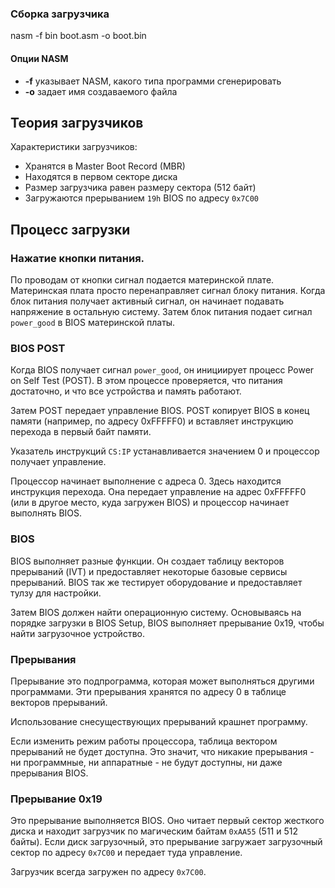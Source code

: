 ### Сборка загрузчика
nasm -f bin boot.asm -o boot.bin

#### Опции NASM
- **-f** указывает NASM, какого типа программи сгенерировать
- **-o** задает имя создаваемого файла

## Теория загрузчиков
Характеристики загрузчиков:
- Хранятся в Master Boot Record (MBR)
- Находятся в первом секторе диска
- Размер загрузчика равен размеру сектора (512 байт)
- Загружаются прерыванием `19h` BIOS по адресу `0x7C00`

## Процесс загрузки

### Нажатие кнопки питания.
По проводам от кнопки сигнал подается материнской плате. Материнская плата просто перенаправляет сигнал блоку питания. Когда блок питания получает активный сигнал, он начинает подавать напряжение в остальную систему. Затем блок питания подает сигнал `power_good` в BIOS материнской платы.

### BIOS POST
Когда BIOS получает сигнал `power_good`, он инициирует процесс Power on Self Test (POST). В этом процессе проверяется, что питания достаточно, и что все устройства и память работают.

Затем POST передает управление BIOS. POST копирует BIOS в конец памяти (например, по адресу 0xFFFFF0) и вставляет инструкцию перехода в первый байт памяти.

Указатель инструкций `CS:IP` устанавливается значением 0 и процессор получает управление.

Процессор начинает выполнение с адреса 0. Здесь находится инструкция перехода. Она передает управление на адрес 0xFFFFF0 (или в другое место, куда загружен BIOS) и процессор начинает выполнять BIOS.

### BIOS
BIOS выполняет разные функции. Он создает таблицу векторов прерываний (IVT) и предоставляет некоторые базовые сервисы прерываний. BIOS так же тестирует оборудование и предоставляет тулзу для настройки.

Затем BIOS должен найти операционную систему. Основываясь на порядке загрузки в BIOS Setup, BIOS выполняет прерывание 0x19, чтобы найти загрузочное устройство.

### Прерывания
Прерывание это подпрограмма, которая может выполняться другими программами. Эти прерывания хранятся по адресу 0 в таблице векторов прерываний.

Использование снесуществующих прерываний крашнет программу.

Если изменить режим работы процессора, таблица вектором прерываний не будет доступна. Это значит, что никакие прерывания - ни программные, ни аппаратные - не будут доступны, ни даже прерывания BIOS.

### Прерывание 0x19
Это прерывание выполняется BIOS. Оно читает первый сектор жесткого диска и находит загрузчик по магическим байтам `0xAA55` (511 и 512 байты). Если диск загрузочный, это прерывание загружает загрузочный сектор по адресу `0x7C00` и передает туда управление.

Загрузчик всегда загружен по адресу `0x7C00`.